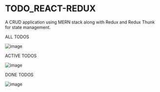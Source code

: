 # TODO_REACT-REDUX
A CRUD application using MERN stack along with Redux and Redux Thunk for state management.


ALL TODOS


![image](https://github.com/Rhythmshah21/TODO_REACT-REDUX/assets/102286539/73849be6-ca8c-4d08-9378-152118d086fb)

ACTIVE TODOS

![image](https://github.com/Rhythmshah21/TODO_REACT-REDUX/assets/102286539/1e7ad521-cc6b-4673-a39f-3f290c00d662)


DONE TODOS

![image](https://github.com/Rhythmshah21/TODO_REACT-REDUX/assets/102286539/1a2fe5a2-27e3-467f-a66c-f788b4923bf4)

